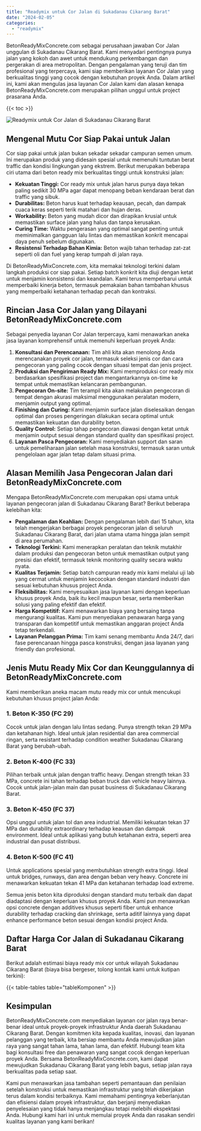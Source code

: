 ```yaml
---
title: "Readymix untuk Cor Jalan di Sukadanau Cikarang Barat"
date: "2024-02-05"
categories: 
  - "readymix"
---
```


BetonReadyMixConcrete.com sebagai perusahaan jawaban Cor Jalan unggulan di Sukadanau Cikarang Barat. Kami menyadari pentingnya punya jalan yang kokoh dan awet untuk mendukung perkembangan dan pergerakan di area metropolitan. Dengan pengalaman yang teruji dan tim profesional yang terpercaya, kami siap memberikan layanan Cor Jalan yang berkualitas tinggi yang cocok dengan kebutuhan proyek Anda. Dalam artikel ini, kami akan mengulas jasa layanan Cor Jalan kami dan alasan kenapa BetonReadyMixConcrete.com merupakan pilihan unggul untuk project prasarana Anda.

{{< toc >}}

![Readymix untuk Cor Jalan di Sukadanau Cikarang Barat](https://betoncor8.github.io/cor/harga-beton-readymix-concrete%20(27).png)

## Mengenal Mutu Cor Siap Pakai untuk Jalan

Cor siap pakai untuk jalan bukan sekadar sekadar campuran semen umum. Ini merupakan produk yang didesain spesial untuk memenuhi tuntutan berat traffic dan kondisi lingkungan yang ekstrem. Berikut merupakan beberapa ciri utama dari beton ready mix berkualitas tinggi untuk konstruksi jalan:

- **Kekuatan Tinggi:** Cor ready mix untuk jalan harus punya daya tekan paling sedikit 30 MPa agar dapat menopang beban kendaraan berat dan traffic yang sibuk.
- **Durabilitas:** Beton harus kuat terhadap keausan, pecah, dan dampak cuaca keras seperti terik matahari dan hujan deras.
- **Workability:** Beton yang mudah dicor dan dirapikan krusial untuk memastikan surface jalan yang halus dan tanpa kerusakan.
- **Curing Time:** Waktu pengerasan yang optimal sangat penting untuk meminimalkan gangguan lalu lintas dan memastikan konkrit mencapai daya penuh sebelum digunakan.
- **Resistensi Terhadap Bahan Kimia:** Beton wajib tahan terhadap zat-zat seperti oli dan fuel yang kerap tumpah di jalan raya.

Di BetonReadyMixConcrete.com, kita memakai teknologi terkini dalam langkah produksi cor siap pakai. Setiap batch konkrit kita diuji dengan ketat untuk menjamin konsistensi dan keandalan. Kami terus memperbarui untuk memperbaiki kinerja beton, termasuk pemakaian bahan tambahan khusus yang memperbaiki ketahanan terhadap pecah dan kontraksi.

## Rincian Jasa Cor Jalan yang Dilayani BetonReadyMixConcrete.com

Sebagai penyedia layanan Cor Jalan terpercaya, kami menawarkan aneka jasa layanan komprehensif untuk memenuhi keperluan proyek Anda:

1. **Konsultasi dan Perencanaan:** Tim ahli kita akan menolong Anda merencanakan proyek cor jalan, termasuk seleksi jenis cor dan cara pengecoran yang paling cocok dengan situasi tempat dan jenis project.
2. **Produksi dan Pengiriman Ready Mix:** Kami memproduksi cor ready mix berdasarkan spesifikasi project dan mengantarkannya on-time ke tempat untuk memastikan kelancaran pembangunan.
3. **Pengecoran On-site:** Tim terampil kita akan melakukan pengecoran di tempat dengan akurasi maksimal menggunakan peralatan modern, menjamin output yang optimal.
4. **Finishing dan Curing:** Kami menjamin surface jalan diselesaikan dengan optimal dan proses pengeringan dilakukan secara optimal untuk memastikan kekuatan dan durability beton.
5. **Quality Control:** Setiap tahap pengecoran diawasi dengan ketat untuk menjamin output sesuai dengan standard quality dan spesifikasi project.
6. **Layanan Pasca Pengecoran:** Kami menyediakan support dan saran untuk pemeliharaan jalan setelah masa konstruksi, termasuk saran untuk pengelolaan agar jalan tetap dalam situasi prima.

## Alasan Memilih Jasa Pengecoran Jalan dari BetonReadyMixConcrete.com

Mengapa BetonReadyMixConcrete.com merupakan opsi utama untuk layanan pengecoran jalan di Sukadanau Cikarang Barat? Berikut beberapa kelebihan kita:

- **Pengalaman dan Keahlian:** Dengan pengalaman lebih dari 15 tahun, kita telah mengerjakan berbagai proyek pengecoran jalan di seluruh Sukadanau Cikarang Barat, dari jalan utama utama hingga jalan sempit di area perumahan.
- **Teknologi Terkini:** Kami menerapkan peralatan dan teknik mutakhir dalam produksi dan pengecoran beton untuk memastikan output yang presisi dan efektif, termasuk teknik monitoring quality secara waktu nyata.
- **Kualitas Terjamin:** Setiap batch campuran ready mix kami melalui uji lab yang cermat untuk menjamin kecocokan dengan standard industri dan sesuai kebutuhan khusus project Anda.
- **Fleksibilitas:** Kami menyesuaikan jasa layanan kami dengan keperluan khusus proyek Anda, baik itu kecil maupun besar, serta memberikan solusi yang paling efektif dan efektif.
- **Harga Kompetitif:** Kami menawarkan biaya yang bersaing tanpa mengurangi kualitas. Kami pun menyediakan penawaran harga yang transparan dan kompetitif untuk memastikan anggaran project Anda tetap terkendali.
- **Layanan Pelanggan Prima:** Tim kami senang membantu Anda 24/7, dari fase perencanaan hingga pasca konstruksi, dengan jasa layanan yang friendly dan profesional.

## Jenis Mutu Ready Mix Cor dan Keunggulannya di BetonReadyMixConcrete.com

Kami memberikan aneka macam mutu ready mix cor untuk mencukupi kebutuhan khusus project jalan Anda:

### 1\. Beton K-350 (FC 29)

Cocok untuk jalan dengan lalu lintas sedang. Punya strength tekan 29 MPa dan ketahanan high. Ideal untuk jalan residential dan area commercial ringan, serta resistant terhadap condition weather Sukadanau Cikarang Barat yang berubah-ubah.

### 2\. Beton K-400 (FC 33)

Pilihan terbaik untuk jalan dengan traffic heavy. Dengan strength tekan 33 MPa, concrete ini tahan terhadap beban truck dan vehicle heavy lainnya. Cocok untuk jalan-jalan main dan pusat business di Sukadanau Cikarang Barat.

### 3\. Beton K-450 (FC 37)

Opsi unggul untuk jalan tol dan area industrial. Memiliki kekuatan tekan 37 MPa dan durability extraordinary terhadap keausan dan dampak environment. Ideal untuk aplikasi yang butuh ketahanan extra, seperti area industrial dan pusat distribusi.

### 4\. Beton K-500 (FC 41)

Untuk applications spesial yang membutuhkan strength extra tinggi. Ideal untuk bridges, runways, dan area dengan beban very heavy. Concrete ini menawarkan kekuatan tekan 41 MPa dan ketahanan terhadap load extreme.

Semua jenis beton kita diproduksi dengan standard mutu terbaik dan dapat diadaptasi dengan keperluan khusus proyek Anda. Kami pun menawarkan opsi concrete dengan additives khusus seperti fiber untuk enhance durability terhadap cracking dan shrinkage, serta aditif lainnya yang dapat enhance performance beton sesuai dengan kondisi project Anda.

## Daftar Harga Cor Jalan di Sukadanau Cikarang Barat

Berikut adalah estimasi biaya ready mix cor untuk wilayah Sukadanau Cikarang Barat (biaya bisa bergeser, tolong kontak kami untuk kutipan terkini):

{{< table-tables table="tableKomponen" >}}

## Kesimpulan

BetonReadyMixConcrete.com menyediakan layanan cor jalan raya benar-benar ideal untuk proyek-proyek infrastruktur Anda daerah Sukadanau Cikarang Barat. Dengan komitmen kita kepada kualitas, inovasi, dan layanan pelanggan yang terbaik, kita bersiap membantu Anda mewujudkan jalan raya yang sangat tahan lama, tahan lama, dan efektif. Hubungi team kita bagi konsultasi free dan penawaran yang sangat cocok dengan keperluan proyek Anda. Bersama BetonReadyMixConcrete.com, kami dapat mewujudkan Sukadanau Cikarang Barat yang lebih bagus, setiap jalan raya berkualitas pada setiap saat.

Kami pun menawarkan jasa tambahan seperti pemantauan dan penilaian setelah konstruksi untuk memastikan infrastruktur yang telah dikerjakan terus dalam kondisi terbaiknya. Kami memahami pentingnya keberlanjutan dan efisiensi dalam proyek infrastruktur, dan berjanji menyediakan penyelesaian yang tidak hanya menjangkau tetapi melebihi ekspektasi Anda. Hubungi kami hari ini untuk memulai proyek Anda dan rasakan sendiri kualitas layanan yang kami berikan!
